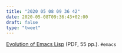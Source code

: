 ```yaml
---
title: "2020 05 08 09 36 42"
date: 2020-05-08T09:36:43+02:00
draft: false
type: "tweet"
---
```

[Evolution of Emacs Lisp](http://www.iro.umontreal.ca/~monnier/hopl-4-emacs-lisp.pdf) (PDF, 55 pp.). `#emacs`
